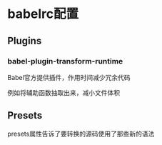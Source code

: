 # babelrc配置

## Plugins

### babel-plugin-transform-runtime

Babel官方提供插件，作用时间减少冗余代码

例如将辅助函数抽取出来，减小文件体积

## Presets

presets属性告诉了要转换的源码使用了那些新的语法